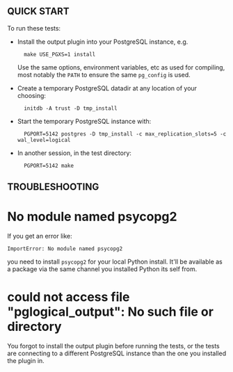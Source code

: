 QUICK START
---

To run these tests:

* Install the output plugin into your PostgreSQL instance, e.g.

        make USE_PGXS=1 install

  Use the same options, environment variables, etc as used for compiling,
  most notably the `PATH` to ensure the same `pg_config` is used.

* Create a temporary PostgreSQL datadir at any location of your choosing:

        initdb -A trust -D tmp_install

* Start the temporary PostgreSQL instance with:

        PGPORT=5142 postgres -D tmp_install -c max_replication_slots=5 -c wal_level=logical

* In another session, in the test directory:

        PGPORT=5142 make


TROUBLESHOOTING
---

No module named psycopg2
===

If you get an error like:

    ImportError: No module named psycopg2

you need to install `psycopg2` for your local Python install. It'll be
available as a package via the same channel you installed Python its self from.

could not access file "pglogical_output": No such file or directory
===

You forgot to install the output plugin before running the tests, or
the tests are connecting to a different PostgreSQL instance than the
one you installed the plugin in.
